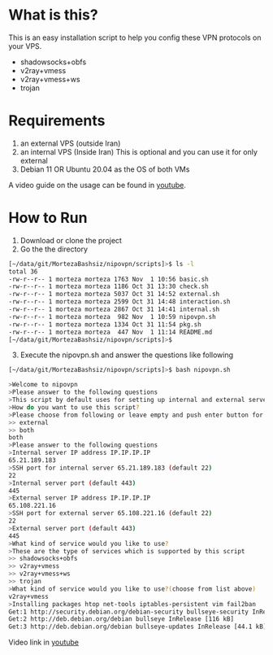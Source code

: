 # What is this?

This is an easy installation script to help you config these VPN protocols on your VPS.

- shadowsocks+obfs
- v2ray+vmess
- v2ray+vmess+ws
- trojan

# Requirements

1. an external VPS (outside Iran)
2. an internal VPS (Inside Iran) This is optional and you can use it for only external
3. Debian 11 OR Ubuntu 20.04 as the OS of both VMs

A video guide on the usage can be found in [youtube](https://youtu.be/jO-1O1BJ6rE "youtube").

# How to Run
1. Download or clone the project
2. Go the the directory

```bash
[~/data/git/MortezaBashsiz/nipovpn/scripts]>$ ls -l
total 36
-rw-r--r-- 1 morteza morteza 1763 Nov  1 10:56 basic.sh
-rw-r--r-- 1 morteza morteza 1186 Oct 31 13:30 check.sh
-rw-r--r-- 1 morteza morteza 5037 Oct 31 14:52 external.sh
-rw-r--r-- 1 morteza morteza 2599 Oct 31 14:48 interaction.sh
-rw-r--r-- 1 morteza morteza 2867 Oct 31 14:41 internal.sh
-rw-r--r-- 1 morteza morteza  982 Nov  1 10:59 nipovpn.sh
-rw-r--r-- 1 morteza morteza 1334 Oct 31 11:54 pkg.sh
-rw-r--r-- 1 morteza morteza  447 Nov  1 11:14 README.md
[~/data/git/MortezaBashsiz/nipovpn/scripts]>$
```

3. Execute the nipovpn.sh and answer the questions like following

```bash
[~/data/git/MortezaBashsiz/nipovpn/scripts]>$ bash nipovpn.sh 

>Welcome to nipovpn 
>Please answer to the following questions 
>This script by default uses for setting up internal and external servers 
>How do you want to use this script? 
>Please choose from following or leave empty and push enter button for continue 
>> external
>> both
both
>Please answer to the following questions 
>Internal server IP address IP.IP.IP.IP
65.21.189.183
>SSH port for internal server 65.21.189.183 (default 22)
22
>Internal server port (default 443)
445
>External server IP address IP.IP.IP.IP
65.108.221.16
>SSH port for external server 65.108.221.16 (default 22)
22
>External server port (default 443)
445
>What kind of service would you like to use?
>These are the type of services which is supported by this script
>> shadowsocks+obfs
>> v2ray+vmess
>> v2ray+vmess+ws
>> trojan
>What kind of service would you like to use?(choose from list above)
v2ray+vmess
>Installing packages htop net-tools iptables-persistent vim fail2ban
Get:1 http://security.debian.org/debian-security bullseye-security InRelease [48.4 kB]
Get:2 http://deb.debian.org/debian bullseye InRelease [116 kB]
Get:3 http://deb.debian.org/debian bullseye-updates InRelease [44.1 kB]
```

Video link in [youtube](https://youtu.be/jO-1O1BJ6rE "youtube") 

